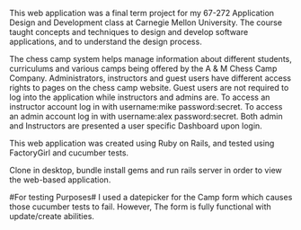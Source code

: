 This web application was a final term project for my 67-272 Application Design and Development class at Carnegie Mellon University. The course taught concepts and techniques to design and develop software applications, and to understand the design process.

The chess camp system helps manage information about different students, curriculums and various camps being offered by the A & M Chess Camp Company. Administrators, instructors and guest users have different access rights to pages on the chess camp website. Guest users are not required to log into the application while instructors and admins are. To access an instructor account log in with username:mike password:secret. To access an admin account log in with username:alex password:secret. Both admin and Instructors are presented a user specific Dashboard upon login.

This web application was created using Ruby on Rails, and tested using FactoryGirl and cucumber tests.

Clone in desktop, bundle install gems and run rails server in order to view the web-based application.

#For testing Purposes#
I used a datepicker for the Camp form which causes those cucumber tests to fail. However, The form is fully functional with update/create abilities.

